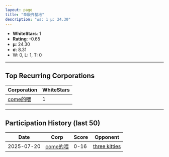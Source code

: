 ```yaml
---
layout: page
title: "章殷齐基地"
description: "ws: 1 μ: 24.30"
---
```

- **WhiteStars**: 1
- **Rating**: -0.65
- **μ**: 24.30  
- **σ**: 8.31
- W: 0, L: 1, T: 0

---

## Top Recurring Corporations

| Corporation | WhiteStars |
| --- | --- |
| [come的喂](https://ws.tsl.rocks/corp/f90837e4bce1227551d4b41b77d175e693d6ed69570ac0e077c9f63cea400981/) | 1 |

---

## Participation History (last 50)

| Date | Corp | Score | Opponent |
| --- | --- | --- | --- |
| 2025-07-20 | [come的喂](https://ws.tsl.rocks/corp/f90837e4bce1227551d4b41b77d175e693d6ed69570ac0e077c9f63cea400981/) | 0-16 | [three kitties](https://ws.tsl.rocks/corp/04ae72b5736fbdc80a2fe9e4c2baaad3258a1e0ef0acc8122295fb64d6b3d292/) |